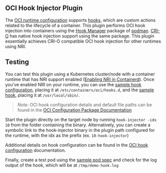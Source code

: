 ## OCI Hook Injector Plugin

The [OCI runtime configuration](https://github.com/opencontainers/runtime-spec/blob/main/spec.md) supports [hooks](https://github.com/opencontainers/runtime-spec/blob/main/config.md#posix-platform-hooks), which are custom actions related to the lifecycle of a container. This plugin performs OCI hook injection into containers using the [Hook Manager](https://github.com/containers/podman/tree/8bcc086b1b9d8aa0ef3bb08d37542adf9de26ac5/pkg/hooks) package of [podman](https://github.com/containers/podman). [CRI-O](https://github.com/cri-o/cri-o) has native hook injection support using the same package. This plugin essentially achieves CRI-O compatible OCI hook injection for other runtimes using NRI.

## Testing

You can test this plugin using a Kubernetes cluster/node with a container runtime that has NRI support enabled ([Enabling NRI in Containerd](https://github.com/containerd/containerd/blob/main/docs/NRI.md#enabling-nri-support-in-containerd)). Once you've enabled NRI on your runtime, you can use the [sample hook configuration](etc/containers/oci/hooks.d), placing it at `/etc/containers/oci/hooks.d`, and the [sample hook](usr/local/sbin/demo-hook.sh), placing it at `/usr/local/sbin/`.

>*Note:* OCI hook configuration details and default file paths can be found in the [OCI Configuration Package Documentation](https://pkg.go.dev/github.com/containers/podman/v3/pkg/hooks)

Start the plugin directly on the target node by running `hook-injector -idx 10` from the folder containing the binary. Alternatively, you can create a symbolic link to the hook-injector binary in the plugin path configured for the runtime, with the idx as the prefix (ex. `10-hook-injector`)

Additional details on hook configuration can be found in the [OCI hook configuration](https://github.com/containers/podman/blob/8bcc086b1b9d8aa0ef3bb08d37542adf9de26ac5/pkg/hooks/docs/oci-hooks.5.md) documentation.

Finally, create a test pod using the [sample pod spec](sample-hook-inject.yaml) and check for the log output of the hook, which will be at `/tmp/demo-hook.log`